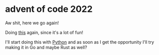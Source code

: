 # advent of code 2022

Aw shit, here we go again!

Doing [this](https://adventofcode.com) again, since it's a lot of fun!

I'll start doing this with [Python]("./python") and as soon as I get the opportunity I'll try making it in Go and maybe Rust as well?
